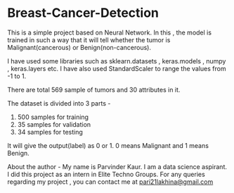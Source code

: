 # Breast-Cancer-Detection
This is a simple project based on Neural Network.
In this , the model is trained in such a way that it will tell whether the tumor is Malignant(cancerous) or Benign(non-cancerous).

I have used some libraries such as sklearn.datasets , keras.models , numpy , keras.layers etc.
I have also used StandardScaler to range the values from -1 to 1.

There are total 569 sample of tumors and 30 attributes in it.

The dataset is divided into 3 parts -
1. 500 samples for training
2. 35 samples for validation
3. 34 samples for testing 

It will give the output(label) as 0 or 1. 
0 means Malignant and 1 means Benign.

About the author - My name is Parvinder Kaur. I am a data science aspirant. I did this project as an intern in Elite Techno Groups. For any queries regarding my project , you can contact me at pari21lakhina@gmail.com
